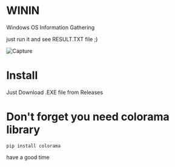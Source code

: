 # WININ
Windows OS Information Gathering

just run it and see RESULT.TXT file ;)


![Capture](https://user-images.githubusercontent.com/115831872/196689603-0b579e01-1bb6-4917-b8dc-93ea2e365b61.PNG)


# Install

Just Download .EXE file from Releases


# Don't forget you need colorama library
    pip install colorama


have a good time
